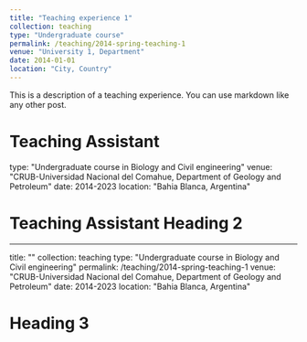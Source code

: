 ```yaml
---
title: "Teaching experience 1"
collection: teaching
type: "Undergraduate course"
permalink: /teaching/2014-spring-teaching-1
venue: "University 1, Department"
date: 2014-01-01
location: "City, Country"
---
```


This is a description of a teaching experience. You can use markdown like any other post.

Teaching Assistant
======
type: "Undergraduate course in Biology and Civil engineering"
venue: "CRUB-Universidad Nacional del Comahue, Department of Geology and Petroleum"
date: 2014-2023
location: "Bahia Blanca, Argentina"


Teaching Assistant
Heading 2
======
---
title: ""
collection: teaching
type: "Undergraduate course in Biology and Civil engineering"
permalink: /teaching/2014-spring-teaching-1
venue: "CRUB-Universidad Nacional del Comahue, Department of Geology and Petroleum"
date: 2014-2023
location: "Bahia Blanca, Argentina"


Heading 3
======
